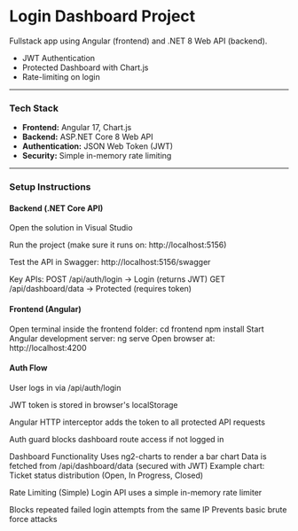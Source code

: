 ﻿# Login Dashboard Project

Fullstack app using Angular (frontend) and .NET 8 Web API (backend).
- JWT Authentication
- Protected Dashboard with Chart.js
- Rate-limiting on login

---

### Tech Stack

- **Frontend:** Angular 17, Chart.js
- **Backend:** ASP.NET Core 8 Web API
- **Authentication:** JSON Web Token (JWT)
- **Security:** Simple in-memory rate limiting

---
### Setup Instructions
#### Backend (.NET Core API)
Open the solution in Visual Studio

Run the project (make sure it runs on:
http://localhost:5156)

Test the API in Swagger:
http://localhost:5156/swagger

Key APIs:
POST /api/auth/login → Login (returns JWT)
GET /api/dashboard/data → Protected (requires token)

#### Frontend (Angular)
Open terminal inside the frontend folder:
cd frontend
npm install
Start Angular development server:
ng serve
Open browser at:
http://localhost:4200

#### Auth Flow
User logs in via /api/auth/login

JWT token is stored in browser's localStorage

Angular HTTP interceptor adds the token to all protected API requests

Auth guard blocks dashboard route access if not logged in

Dashboard Functionality
Uses ng2-charts to render a bar chart
Data is fetched from /api/dashboard/data (secured with JWT)
Example chart: Ticket status distribution (Open, In Progress, Closed)

Rate Limiting (Simple)
Login API uses a simple in-memory rate limiter

Blocks repeated failed login attempts from the same IP
Prevents basic brute force attacks

